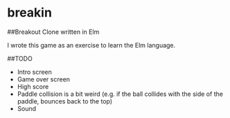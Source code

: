 # breakin

##Breakout Clone written in Elm

I wrote this game as an exercise to learn the Elm language.

##TODO

- Intro screen
- Game over screen
- High score
- Paddle collision is a bit weird (e.g. if the ball collides with the side of the paddle, bounces back to the top)
- Sound
